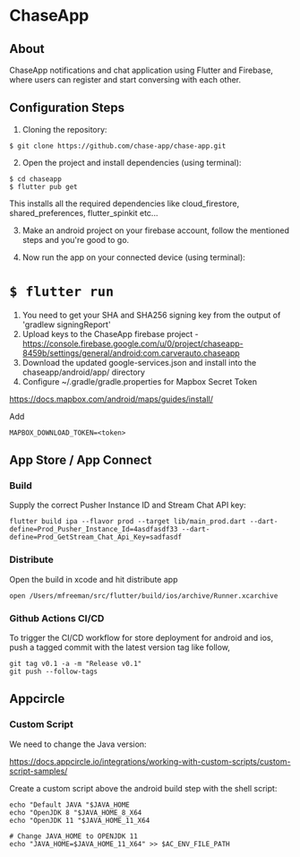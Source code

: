 # ChaseApp
## About
 ChaseApp notifications and chat application using Flutter and Firebase, where users can register and start conversing with each other.

## Configuration Steps
1. Cloning the repository:

```
$ git clone https://github.com/chase-app/chase-app.git
```

2. Open the project and install dependencies (using terminal):

```
$ cd chaseapp
$ flutter pub get
```
This installs all the required dependencies like cloud_firestore, shared_preferences, flutter_spinkit etc...

3. Make an android project on your firebase account, follow the mentioned steps and you're good to go.

4. Now run the app on your connected device (using terminal):

`$ flutter run`
=======
1. You need to get your SHA and SHA256 signing key from the output of 'gradlew signingReport'
2. Upload keys to the ChaseApp firebase project - https://console.firebase.google.com/u/0/project/chaseapp-8459b/settings/general/android:com.carverauto.chaseapp
3. Download the updated google-services.json and install into the chaseapp/android/app/ directory
5. Configure ~/.gradle/gradle.properties for Mapbox Secret Token

https://docs.mapbox.com/android/maps/guides/install/

Add

`MAPBOX_DOWNLOAD_TOKEN=<token>`

## App Store / App Connect

### Build

Supply the correct Pusher Instance ID and Stream Chat API key:

```
flutter build ipa --flavor prod --target lib/main_prod.dart --dart-define=Prod_Pusher_Instance_Id=4asdfasdf33 --dart-define=Prod_GetStream_Chat_Api_Key=sadfasdf
```

### Distribute

Open the build in xcode and hit distribute app

```
open /Users/mfreeman/src/flutter/build/ios/archive/Runner.xcarchive
```

### Github Actions CI/CD

To trigger the CI/CD workflow for store deployment for android and ios,
push a tagged commit with the latest version tag like follow,

```
git tag v0.1 -a -m "Release v0.1"
git push --follow-tags
```

## Appcircle

### Custom Script

We need to change the Java version:

https://docs.appcircle.io/integrations/working-with-custom-scripts/custom-script-samples/

Create a custom script above the android build step with the shell script:

```shell
echo "Default JAVA "$JAVA_HOME
echo "OpenJDK 8 "$JAVA_HOME_8_X64
echo "OpenJDK 11 "$JAVA_HOME_11_X64

# Change JAVA_HOME to OPENJDK 11
echo "JAVA_HOME=$JAVA_HOME_11_X64" >> $AC_ENV_FILE_PATH
```
